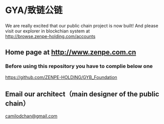 # GYA/致链公链
###
###
We are really excited that our public chain project is now built! 
And please visit our explorer in blockchian system at       
http://browse.zenpe-holding.com/accounts

###
###
## Home page at http://www.zenpe.com.cn
###
###



### Before using this repository you have to complie below one 
https://github.com/ZENPE-HOLDING/GYB_Foundation 


###
###
###
###
###

## Email our architect（main designer of the public chain）
camilodchan@gmail.com
